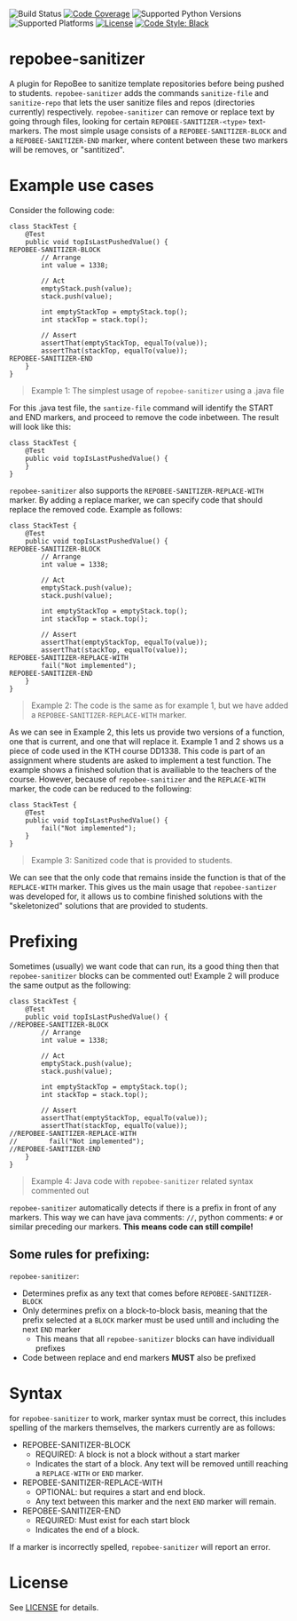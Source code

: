 ![Build Status](https://github.com/repobee/repobee-sanitizer/workflows/tests/badge.svg)
[![Code Coverage](https://codecov.io/gh/repobee/repobee-sanitizer/branch/master/graph/badge.svg)](https://codecov.io/gh/repobee/repobee-sanitizer)
![Supported Python Versions](https://img.shields.io/badge/python-3.6%2C%203.7%2C%203.8-blue.svg)
![Supported Platforms](https://img.shields.io/badge/platforms-Linux%2C%20macOS-blue.svg)
[![License](https://img.shields.io/badge/license-MIT-blue.svg)](LICENSE)
[![Code Style: Black](https://img.shields.io/badge/code%20style-black-000000.svg)](https://github.com/ambv/black)

# repobee-sanitizer

A plugin for RepoBee to sanitize template repositories before being pushed to students.
`repobee-sanitizer` adds the commands `sanitize-file` and `sanitize-repo` that lets the user sanitize files and repos (directories currently) respectively.
`repobee-sanitizer` can remove or replace text by going through files, looking for certain `REPOBEE-SANITIZER-<type>` text-markers. The most simple usage consists of a `REPOBEE-SANITIZER-BLOCK` and a `REPOBEE-SANITIZER-END` marker, where content between these two markers will be removes, or "santitized".

# Example use cases

Consider the following code:

```
class StackTest {
    @Test
    public void topIsLastPushedValue() {
REPOBEE-SANITIZER-BLOCK
        // Arrange
        int value = 1338;

        // Act
        emptyStack.push(value);
        stack.push(value);

        int emptyStackTop = emptyStack.top();
        int stackTop = stack.top();

        // Assert
        assertThat(emptyStackTop, equalTo(value));
        assertThat(stackTop, equalTo(value));
REPOBEE-SANITIZER-END
    }
}
```

>Example 1: The simplest usage of `repobee-sanitizer` using a .java file

For this .java test file, the `santize-file` command will identify the START and END markers, and proceed to remove the code inbetween. The result will look like this:

```
class StackTest {
    @Test
    public void topIsLastPushedValue() {
    }
}
```

`repobee-sanitizer` also supports the `REPOBEE-SANITIZER-REPLACE-WITH` marker. By adding a replace marker, we can specify code that should replace the removed code. Example as follows:

````
class StackTest {
    @Test
    public void topIsLastPushedValue() {
REPOBEE-SANITIZER-BLOCK
        // Arrange
        int value = 1338;

        // Act
        emptyStack.push(value);
        stack.push(value);

        int emptyStackTop = emptyStack.top();
        int stackTop = stack.top();

        // Assert
        assertThat(emptyStackTop, equalTo(value));
        assertThat(stackTop, equalTo(value));
REPOBEE-SANITIZER-REPLACE-WITH
        fail("Not implemented");
REPOBEE-SANITIZER-END
    }
}
````

> Example 2: The code is the same as for example 1, but we have added a `REPOBEE-SANITIZER-REPLACE-WITH` marker.

As we can see in Example 2, this lets us provide two versions of a function, one that is current, and one that will replace it. Example 1 and 2 shows us a piece of code used in the KTH course DD1338. This code is part of an assignment where students are asked to implement a test function. The example shows a finished solution that is availiable to the teachers of the course. However, because of `repobee-sanitizer` and the `REPLACE-WITH` marker, the code can be reduced to the following:

````
class StackTest {
    @Test
    public void topIsLastPushedValue() {
        fail("Not implemented");
    }
}
````

> Example 3: Sanitized code that is provided to students.

We can see that the only code that remains inside the function is that of the `REPLACE-WITH` marker. This gives us the main usage that `repobee-santizer` was developed for, it allows us to combine finished solutions with the "skeletonized" solutions that are provided to students.

# Prefixing

Sometimes (usually) we want code that can run, its a good thing then that `repobee-sanitizer` blocks can be commented out! Example 2 will produce the same output as the following:

````
class StackTest {
    @Test
    public void topIsLastPushedValue() {
//REPOBEE-SANITIZER-BLOCK
        // Arrange
        int value = 1338;

        // Act
        emptyStack.push(value);
        stack.push(value);

        int emptyStackTop = emptyStack.top();
        int stackTop = stack.top();

        // Assert
        assertThat(emptyStackTop, equalTo(value));
        assertThat(stackTop, equalTo(value));
//REPOBEE-SANITIZER-REPLACE-WITH
//        fail("Not implemented");
//REPOBEE-SANITIZER-END
    }
}
````

> Example 4: Java code with `repobee-sanitizer` related syntax commented out

`repobee-sanitizer` automatically detects if there is a prefix in front of any markers. This way we can have java comments: `//`, python comments: `#` or similar preceding our markers. **This means code can still compile!**

## Some rules for prefixing:

`repobee-sanitizer`:

* Determines prefix as any text that comes before `REPOBEE-SANITIZER-BLOCK`
* Only determines prefix on a block-to-block basis, meaning that the prefix selected at a `BLOCK` marker must be used untill and including the next `END` marker
  * This means that all `repobee-sanitizer` blocks can have individuall prefixes
* Code between replace and end markers **MUST** also be prefixed

# Syntax

for `repobee-sanitizer` to work, marker syntax must be correct, this includes spelling of the markers themselves, the markers currently are as follows:

- REPOBEE-SANITIZER-BLOCK
    - REQUIRED: A block is not a block without a start marker
    - Indicates the start of a block. Any text will be removed untill reaching a `REPLACE-WITH` or `END` marker.
- REPOBEE-SANITIZER-REPLACE-WITH
    - OPTIONAL: but requires a start and end block.
    - Any text between this marker and the next `END` marker will remain.
- REPOBEE-SANITIZER-END
    - REQUIRED: Must exist for each start block
    - Indicates the end of a block.

If a marker is incorrectly spelled, `repobee-sanitizer` will report an error.

# License

See [LICENSE](LICENSE) for details.
